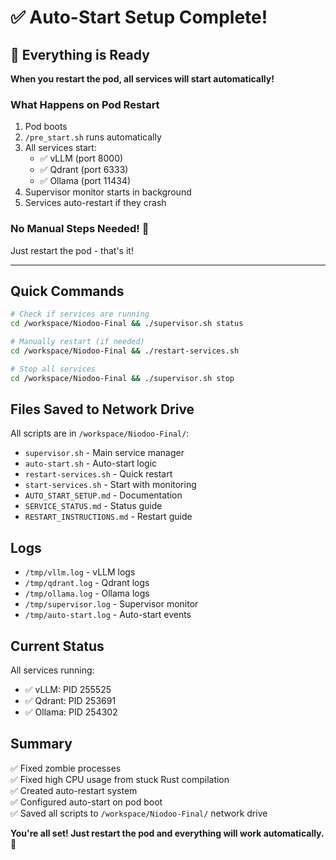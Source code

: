 # ✅ Auto-Start Setup Complete!

## 🎉 Everything is Ready

**When you restart the pod, all services will start automatically!**

### What Happens on Pod Restart

1. Pod boots
2. `/pre_start.sh` runs automatically
3. All services start:
   - ✅ vLLM (port 8000)
   - ✅ Qdrant (port 6333)
   - ✅ Ollama (port 11434)
4. Supervisor monitor starts in background
5. Services auto-restart if they crash

### No Manual Steps Needed! 🚀

Just restart the pod - that's it!

---

## Quick Commands

```bash
# Check if services are running
cd /workspace/Niodoo-Final && ./supervisor.sh status

# Manually restart (if needed)
cd /workspace/Niodoo-Final && ./restart-services.sh

# Stop all services
cd /workspace/Niodoo-Final && ./supervisor.sh stop
```

## Files Saved to Network Drive

All scripts are in `/workspace/Niodoo-Final/`:

- `supervisor.sh` - Main service manager
- `auto-start.sh` - Auto-start logic
- `restart-services.sh` - Quick restart
- `start-services.sh` - Start with monitoring
- `AUTO_START_SETUP.md` - Documentation
- `SERVICE_STATUS.md` - Status guide
- `RESTART_INSTRUCTIONS.md` - Restart guide

## Logs

- `/tmp/vllm.log` - vLLM logs
- `/tmp/qdrant.log` - Qdrant logs
- `/tmp/ollama.log` - Ollama logs
- `/tmp/supervisor.log` - Supervisor monitor
- `/tmp/auto-start.log` - Auto-start events

## Current Status

All services running:
- ✅ vLLM: PID 255525
- ✅ Qdrant: PID 253691
- ✅ Ollama: PID 254302

## Summary

✅ Fixed zombie processes  
✅ Fixed high CPU usage from stuck Rust compilation  
✅ Created auto-restart system  
✅ Configured auto-start on pod boot  
✅ Saved all scripts to `/workspace/Niodoo-Final/` network drive  

**You're all set! Just restart the pod and everything will work automatically.** 🎉

